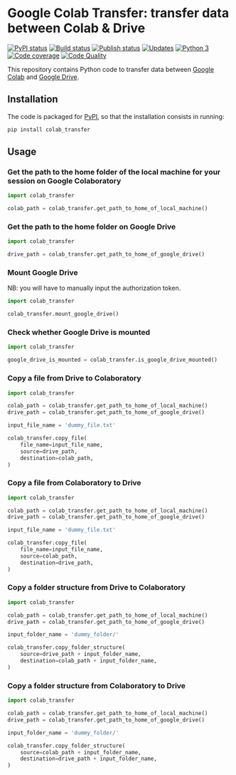 # Google Colab Transfer: transfer data between Colab & Drive

[![PyPI status][pypi-image]][pypi]
[![Build status][build-image]][build]
[![Publish status][publish-image]][build]
[![Updates][dependency-image]][pyup]
[![Python 3][python3-image]][pyup]
[![Code coverage][codecov-image]][codecov]
[![Code Quality][codacy-image]][codacy]
  
This repository contains Python code to transfer data between [Google Colab](https://colab.research.google.com) and [Google Drive](https://www.google.com/drive/).

## Installation

The code is packaged for [PyPI](https://pypi.org/project/Google-Colab-Transfer/), so that the installation consists in running:

```bash
pip install colab_transfer
```

## Usage

### Get the path to the home folder of the local machine for your session on Google Colaboratory

```python
import colab_transfer

colab_path = colab_transfer.get_path_to_home_of_local_machine()
```

### Get the path to the home folder on Google Drive

```python
import colab_transfer

drive_path = colab_transfer.get_path_to_home_of_google_drive()
```

### Mount Google Drive

NB: you will have to manually input the authorization token.

```python
import colab_transfer

colab_transfer.mount_google_drive()
```

### Check whether Google Drive is mounted

```python
import colab_transfer

google_drive_is_mounted = colab_transfer.is_google_drive_mounted()
```

### Copy a file from Drive to Colaboratory 

```python
import colab_transfer

colab_path = colab_transfer.get_path_to_home_of_local_machine()
drive_path = colab_transfer.get_path_to_home_of_google_drive()

input_file_name = 'dummy_file.txt'

colab_transfer.copy_file(
    file_name=input_file_name,
    source=drive_path,
    destination=colab_path,
)
```

### Copy a file from Colaboratory to Drive 

```python
import colab_transfer

colab_path = colab_transfer.get_path_to_home_of_local_machine()
drive_path = colab_transfer.get_path_to_home_of_google_drive()

input_file_name = 'dummy_file.txt'

colab_transfer.copy_file(
    file_name=input_file_name,
    source=colab_path,
    destination=drive_path,
)
```

### Copy a folder structure from Drive to Colaboratory 

```python
import colab_transfer

colab_path = colab_transfer.get_path_to_home_of_local_machine()
drive_path = colab_transfer.get_path_to_home_of_google_drive()

input_folder_name = 'dummy_folder/'

colab_transfer.copy_folder_structure(
    source=drive_path + input_folder_name,
    destination=colab_path + input_folder_name,
)
```

### Copy a folder structure from Colaboratory to Drive 

```python
import colab_transfer

colab_path = colab_transfer.get_path_to_home_of_local_machine()
drive_path = colab_transfer.get_path_to_home_of_google_drive()

input_folder_name = 'dummy_folder/'

colab_transfer.copy_folder_structure(
    source=colab_path + input_folder_name,
    destination=drive_path + input_folder_name,
)
```

<!-- Definitions -->

  [pypi]: https://pypi.python.org/pypi/Google-Colab-Transfer
  [pypi-image]: https://badge.fury.io/py/Google-Colab-Transfer.svg

  [build]: <https://github.com/woctezuma/google-colab-transfer/actions>
  [build-image]: <https://github.com/woctezuma/google-colab-transfer/workflows/Python package/badge.svg?branch=master>
  [publish-image]: <https://github.com/woctezuma/google-colab-transfer/workflows/Upload Python Package/badge.svg?branch=master>

  [pyup]: https://pyup.io/repos/github/woctezuma/google-colab-transfer/
  [dependency-image]: https://pyup.io/repos/github/woctezuma/google-colab-transfer/shield.svg
  [python3-image]: https://pyup.io/repos/github/woctezuma/google-colab-transfer/python-3-shield.svg

  [codecov]: https://codecov.io/gh/woctezuma/google-colab-transfer
  [codecov-image]: https://codecov.io/gh/woctezuma/google-colab-transfer/branch/master/graph/badge.svg

  [codacy]: https://www.codacy.com/app/woctezuma/google-colab-transfer
  [codacy-image]: https://api.codacy.com/project/badge/Grade/8d61b0dec7c346289a73f4cc3a760c53

